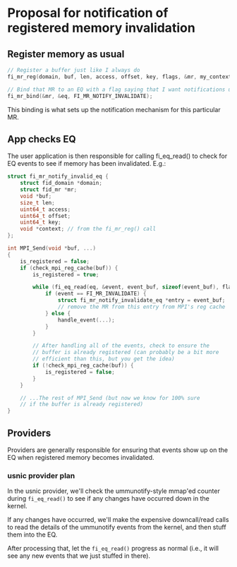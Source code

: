# Proposal for notification of registered memory invalidation

## Register memory as usual

```c
// Register a buffer just like I always do
fi_mr_reg(domain, buf, len, access, offset, key, flags, &mr, my_context);

// Bind that MR to an EQ with a flag saying that I want notifications upon invalidation
fi_mr_bind(&mr, &eq, FI_MR_NOTIFY_INVALIDATE);
```

This binding is what sets up the notification mechanism for this particular MR.

## App checks EQ

The user application is then responsible for calling fi_eq_read() to check for EQ events to see if memory has been invalidated.  E.g.:

```c
struct fi_mr_notify_invalid_eq {
    struct fid_domain *domain;
    struct fid_mr *mr;
    void *buf;
    size_t len;
    uint64_t access;
    uint64_t offset;
    uint64_t key;
    void *context; // from the fi_mr_reg() call
};

int MPI_Send(void *buf, ...)
{
    is_registered = false;
    if (check_mpi_reg_cache(buf)) {
        is_registered = true;

        while (fi_eq_read(eq, &event, event_buf, sizeof(event_buf), flags) > 0) {
            if (event == FI_MR_INVALIDATE) {
                struct fi_mr_notify_invalidate_eq *entry = event_buf;
                // remove the MR from this entry from MPI's reg cache
            } else {
                handle_event(...);
            }
        }

        // After handling all of the events, check to ensure the
        // buffer is already registered (can probably be a bit more
        // efficient than this, but you get the idea)
        if (!check_mpi_reg_cache(buf)) {
            is_registered = false;
        }
    }

    // ...The rest of MPI_Send (but now we know for 100% sure
    // if the buffer is already registered)
}
```

## Providers

Providers are generally responsible for ensuring that events show up on the EQ when registered memory becomes invalidated.

### usnic provider plan

In the usnic provider, we'll check the ummunotify-style mmap'ed counter during `fi_eq_read()` to see if any changes have occurred down in the kernel.

If any changes have occurred, we'll make the expensive downcall/read calls to read the details of the ummunotify events from the kernel, and then stuff them into the EQ.

After processing that, let the `fi_eq_read()` progress as normal (i.e., it will see any new events that we just stuffed in there).
